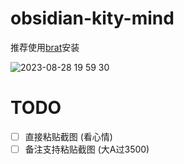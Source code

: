 # obsidian-kity-mind

推荐使用[brat](https://github.com/TfTHacker/obsidian42-brat)安装


![2023-08-28 19 59 30](https://github.com/eightHundreds/obsidian-kity-mind/assets/18695431/4cf8a0d2-7c98-4455-9087-5794985c0ba7)



# TODO

- [ ] 直接粘贴截图 (看心情)
- [ ] 备注支持粘贴截图 (大A过3500)
